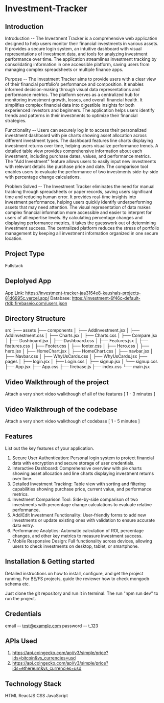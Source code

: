 # Investment-Tracker

## Introduction
Introduction -- The Investment Tracker is a comprehensive web application designed to help users monitor their financial investments in various assets. It provides a secure login system, an intuitive dashboard with visual representations of investment data, and tools for analyzing investment performance over time. The application streamlines investment tracking by consolidating information in one accessible platform, saving users from managing complex spreadsheets or multiple finance apps.

Purpose -- The Investment Tracker aims to provide users with a clear view of their financial portfolio's performance and composition. It enables informed decision-making through visual data representations and performance metrics. The platform serves as a centralized hub for monitoring investment growth, losses, and overall financial health. It simplifies complex financial data into digestible insights for both experienced investors and beginners. The application helps users identify trends and patterns in their investments to optimize their financial strategies.

Functionality -- Users can securely log in to access their personalized investment dashboard with pie charts showing asset allocation across different investment types. The dashboard features line charts displaying investment returns over time, helping users visualize performance trends. A detailed table view provides comprehensive information about each investment, including purchase dates, values, and performance metrics. The "Add Investment" feature allows users to easily input new investments with relevant details like purchase price and date. The comparison tool enables users to evaluate the performance of two investments side-by-side with percentage change calculations.

Problem Solved --   The Investment Tracker eliminates the need for manual tracking through spreadsheets or paper records, saving users significant time and reducing human error. It provides real-time insights into investment performance, helping users quickly identify underperforming assets that may need attention. The visual representation of data makes complex financial information more accessible and easier to interpret for users of all expertise levels. By calculating percentage changes and displaying performance metrics, it takes the guesswork out of determining investment success. The centralized platform reduces the stress of portfolio management by keeping all investment information organized in one secure location.

## Project Type
Fullstack

## Deplolyed App
App Link: https://investment-tracker-jaa3164e8-kaushals-projects-81d6995c.vercel.app/
Database: https://investment-6f46c-default-rtdb.firebaseio.com/users.json

## Directory Structure
src
├── assets
├── components
│   ├── AddInvestment.jsx
│   ├── AddInvestment.css
│   ├── Charts.jsx
│   ├── Charts.css
│   ├── Compare.jsx
│   ├── Dashboard.jsx
│   ├── Dashboard.css
│   ├── Features.jsx
│   ├── features.css
│   ├── Footer.css
│   ├── footer.css
│   ├── Hero.css
│   ├── hero.jsx
│   ├── HomeChart.jsx
│   ├── HomeChart.css
│   ├── navbar.jsx
│   ├── Navbar.css
│   ├── WhyUsCards.css
│   ├── WhyUsCards.jsx
├── pages
│   ├── login.jsx
│   ├── Login.css
│   ├── signup.jsx
│   └── signup.css
├── App.jsx
├── App.css
├── firebase.js
├── index.css
└── main.jsx

## Video Walkthrough of the project
Attach a very short video walkthough of all of the features [ 1 - 3 minutes ]

## Video Walkthrough of the codebase
Attach a very short video walkthough of codebase [ 1 - 5 minutes ]

## Features
List out the key features of your application.
1. Secure User Authentication: Personal login system to protect financial data with encryption and secure storage of user credentials.
2. Interactive Dashboard: Comprehensive overview with pie charts showing asset allocation and line charts displaying investment returns over time.
3. Detailed Investment Tracking: Table view with sorting and filtering capabilities showing purchase price, current value, and performance metrics.
4. Investment Comparison Tool: Side-by-side comparison of two investments with percentage change calculations to evaluate relative performance.
5. Add/Edit Investment Functionality: User-friendly forms to add new investments or update existing ones with validation to ensure accurate data entry.
6. Performance Analytics: Automatic calculation of ROI, percentage changes, and other key metrics to measure investment success.
7. Mobile Responsive Design: Full functionality across devices, allowing users to check investments on desktop, tablet, or smartphone.

## Installation & Getting started
Detailed instructions on how to install, configure, and get the project running. For BE/FS projects, guide the reviewer how to check mongodb schema etc.

Just clone the git repository and run it in terminal. The run "npm run dev" to run the project.

## Credentials
email -- test@example.com
password -- t_123

## APIs Used
1. https://api.coingecko.com/api/v3/simple/price?ids=bitcoin&vs_currencies=usd
2. https://api.coingecko.com/api/v3/simple/price?ids=ethereum&vs_currencies=usd
        
## Technology Stack
HTML
ReactJS
CSS
JavaScript
